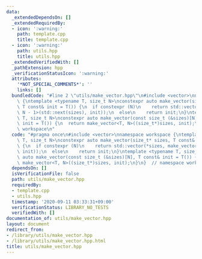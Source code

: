 ```yaml
---
data:
  _extendedDependsOn: []
  _extendedRequiredBy:
  - icon: ':warning:'
    path: template.cpp
    title: template.cpp
  - icon: ':warning:'
    path: utils.hpp
    title: utils.hpp
  _extendedVerifiedWith: []
  _pathExtension: hpp
  _verificationStatusIcon: ':warning:'
  attributes:
    '*NOT_SPECIAL_COMMENTS*': ''
    links: []
  bundledCode: "#line 2 \"utils/make_vector.hpp\"\n#include <vector>\nnamespace workspace\
    \ {\ntemplate <typename T, size_t N>\nconstexpr auto make_vector(size_t* sizes,\
    \ T const& init = T()) {\n  if constexpr (N)\n    return std::vector(*sizes, make_vector<T,\
    \ N - 1>(std::next(sizes), init));\n  else\n    return init;\n}\ntemplate <typename\
    \ T, size_t N>\nconstexpr auto make_vector(const size_t (&sizes)[N], T const&\
    \ init = T()) {\n  return make_vector<T, N>((size_t*)sizes, init);\n}\n}  // namespace\
    \ workspace\n"
  code: "#pragma once\n#include <vector>\nnamespace workspace {\ntemplate <typename\
    \ T, size_t N>\nconstexpr auto make_vector(size_t* sizes, T const& init = T())\
    \ {\n  if constexpr (N)\n    return std::vector(*sizes, make_vector<T, N - 1>(std::next(sizes),\
    \ init));\n  else\n    return init;\n}\ntemplate <typename T, size_t N>\nconstexpr\
    \ auto make_vector(const size_t (&sizes)[N], T const& init = T()) {\n  return\
    \ make_vector<T, N>((size_t*)sizes, init);\n}\n}  // namespace workspace\n"
  dependsOn: []
  isVerificationFile: false
  path: utils/make_vector.hpp
  requiredBy:
  - template.cpp
  - utils.hpp
  timestamp: '2020-09-11 03:33:31+09:00'
  verificationStatus: LIBRARY_NO_TESTS
  verifiedWith: []
documentation_of: utils/make_vector.hpp
layout: document
redirect_from:
- /library/utils/make_vector.hpp
- /library/utils/make_vector.hpp.html
title: utils/make_vector.hpp
---
```

